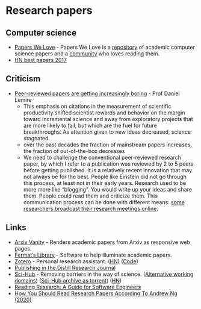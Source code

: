 # Research papers

## Computer science

* [Papers We Love](https://paperswelove.org/) - Papers We Love is a [repository](https://github.com/papers-we-love/papers-we-love) of academic computer science papers and a [community](https://github.com/papers-we-love/papers-we-love/wiki/Creating-a-PWL-chapter) who loves reading them.
* [HN best papers 2017](https://news.ycombinator.com/item?id=16035402)

## Criticism

* [Peer-reviewed papers are getting increasingly boring](https://lemire.me/blog/2021/01/01/peer-reviewed-papers-are-getting-increasingly-boring/) - Prof Daniel Lemire
  * This emphasis on citations in the measurement of scientific productivity shifted scientist rewards and behavior on the margin toward incremental science and away from exploratory projects that are more likely to fail, but which are the fuel for future breakthroughs. As attention given to new ideas decreased, science stagnated.
  * over the past decades the fraction of mainstream papers increases, the fraction of out-of-the-box decreases
  * We need to challenge the conventional peer-reviewed research paper, by which I refer to a publication was reviewed by 2 to 5 peers before getting published. It is a relatively recent innovation that may not always be for the best. People like Einstein did not go through this process, at least not in their early years. Research used to be more more like “blogging”. You would write up your ideas and share them. People could read them and criticize them. This communication process can be done with different means: [some researchers broadcast their research meetings online](https://numenta.com/blog/2019/05/14/numenta-live-streaming-research-meetings-on-twitch/).

## Links

* [Arxiv Vanity](https://www.arxiv-vanity.com/) - Renders academic papers from Arxiv as responsive web pages.
* [Fermat’s Library](https://fermatslibrary.com/) - Software to help illuminate academic papers.
* [Zotero](https://www.zotero.org/) - Personal research assistant. \([HN](https://news.ycombinator.com/item?id=22694891)\) \([Code](https://github.com/zotero/zotero)\)
* [Publishing in the Distill Research Journal](https://distill.pub/journal/)
* [Sci-Hub](https://sci-hub.tw/) - Removing barriers in the way of science. \([Alternative working domains](https://twitter.com/scihub_love)\) \([Sci-Hub archive as torrent](https://news.ycombinator.com/item?id=23646228)\) \([HN](https://news.ycombinator.com/item?id=23645305)\)
* [Reading Research: A Guide for Software Engineers](https://brooker.co.za/blog/2020/05/25/reading.html)
* [How You Should Read Research Papers According To Andrew Ng \(2020\)](https://towardsdatascience.com/how-you-should-read-research-papers-according-to-andrew-ng-stanford-deep-learning-lectures-98ecbd3ccfb3)

